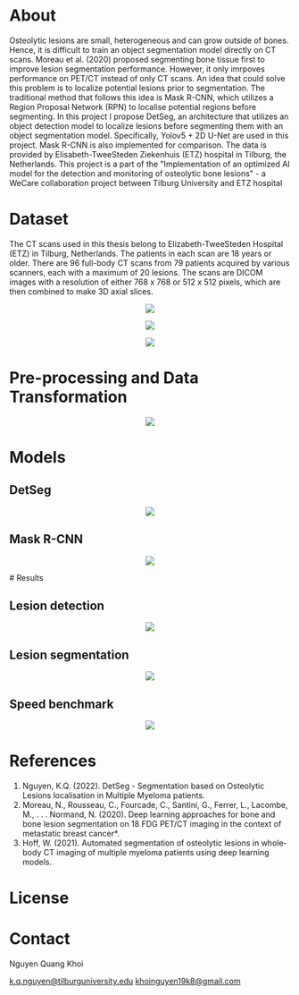 # About
Osteolytic lesions are small, heterogeneous and can grow outside of bones. Hence, it is difficult to train an object segmentation model directly on CT scans.
Moreau et al. (2020) proposed segmenting bone tissue first to improve lesion segmentation performance. However, it only imrpoves performance on PET/CT instead
of only CT scans. An idea that could solve this problem is to localize potential lesions prior to segmentation. The traditional method that follows this idea is Mask R-CNN, which utilizes
a Region Proposal Network (RPN) to localise potential regions before segmenting. In this project I propose DetSeg, an architecture
that utilizes an object detection model to localize lesions before segmenting them with an object segmentation model. Specifically, Yolov5 + 2D U-Net are 
used in this project. Mask R-CNN is also implemented for comparison. The data is provided by Elisabeth-TweeSteden Ziekenhuis (ETZ) hospital in Tilburg, the Netherlands.
This project is a part of the "Implementation of an optimized AI model for the detection and monitoring of osteolytic bone lesions" - a WeCare collaboration project between Tilburg University and ETZ hospital <br>

# Dataset
The CT scans used in this thesis belong to Elizabeth-TweeSteden Hospital (ETZ) in Tilburg, Netherlands. The patients in each scan are 18 years or
older. There are 96 full-body CT scans from 79 patients acquired by various scanners, each with a maximum of 20 lesions. The scans are DICOM
images with a resolution of either 768 x 768 or 512 x 512 pixels, which are then combined to make 3D axial slices. <br>

<p align="center">
  <img src="https://github.com/khoinguyen19k8/DetSeg/tree/main/figures/data/CTP10_001_Slices.png" />
</p>

<p align="center">
  <img src="https://github.com/khoinguyen19k8/DetSeg/tree/main/figures/data/big-lesions-and-ground-truth.png" />
</p>

<p align="center">
  <img src="https://github.com/khoinguyen19k8/DetSeg/tree/main/figures/data/lesion_dist.png" />
</p>

# Pre-processing and Data Transformation

<p align="center">
  <img src="https://github.com/khoinguyen19k8/DetSeg/tree/main/figures/pipeline/data-augmentation-pipeline.jpg" />
</p>

# Models

## DetSeg

<p align="center">
  <img src="https://github.com/khoinguyen19k8/DetSeg/tree/main/figures/models/DSeg.png" />
</p>

## Mask R-CNN

<p align="center">
  <img src="https://github.com/khoinguyen19k8/DetSeg/tree/main/figures/models/mask-rcnn-architecture.jpg" />
</p>
# Results

## Lesion detection
<p align="center">
  <img src="https://github.com/khoinguyen19k8/DetSeg/tree/main/figures/results/lesion_detection_results.jpg" />
</p>

## Lesion segmentation
<p align="center">
  <img src="https://github.com/khoinguyen19k8/DetSeg/tree/main/figures/results/lesion_segmentation_results.jpg" />
</p>

## Speed benchmark
<p align="center">
  <img src="https://github.com/khoinguyen19k8/DetSeg/tree/main/figures/results/benchmark.png" />
</p>

# References
1. Nguyen, K.Q. (2022). DetSeg - Segmentation based on Osteolytic Lesions localisation in Multiple Myeloma patients.
2. Moreau, N., Rousseau, C., Fourcade, C., Santini, G., Ferrer, L., Lacombe, M., . . . Normand, N. (2020). Deep learning approaches for bone and bone lesion segmentation on 18 FDG PET/CT imaging in the context of metastatic breast cancer*.
3. Hoff, W. (2021). Automated segmentation of osteolytic lesions in whole-body CT imaging of multiple myeloma patients using deep learning models.

# License

# Contact
Nguyen Quang Khoi

k.q.nguyen@tilburguniversity.edu
khoinguyen19k8@gmail.com
